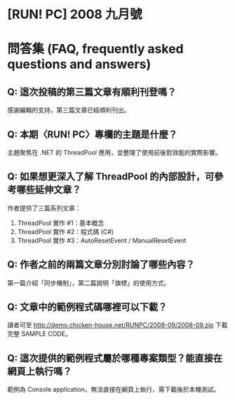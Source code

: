 # [RUN! PC] 2008 九月號

# 問答集 (FAQ, frequently asked questions and answers)

## Q: 這次投稿的第三篇文章有順利刊登嗎？
感謝編輯的支持，第三篇文章已經順利刊出。

## Q: 本期〈RUN! PC〉專欄的主題是什麼？
主題聚焦在 .NET 的 ThreadPool 應用，並整理了使用前後對效能的實際影響。

## Q: 如果想更深入了解 ThreadPool 的內部設計，可參考哪些延伸文章？
作者提供了三篇系列文章：
1. ThreadPool 實作 #1：基本概念  
2. ThreadPool 實作 #2：程式碼 (C#)  
3. ThreadPool 實作 #3：AutoResetEvent / ManualResetEvent  

## Q: 作者之前的兩篇文章分別討論了哪些內容？
第一篇介紹「同步機制」，第二篇說明「旗標」的使用方式。

## Q: 文章中的範例程式碼哪裡可以下載？
讀者可至 http://demo.chicken-house.net/RUNPC/2008-09/2008-09.zip 下載完整 SAMPLE CODE。

## Q: 這次提供的範例程式屬於哪種專案類型？能直接在網頁上執行嗎？
範例為 Console application，無法直接在網頁上執行，需下載後於本機測試。